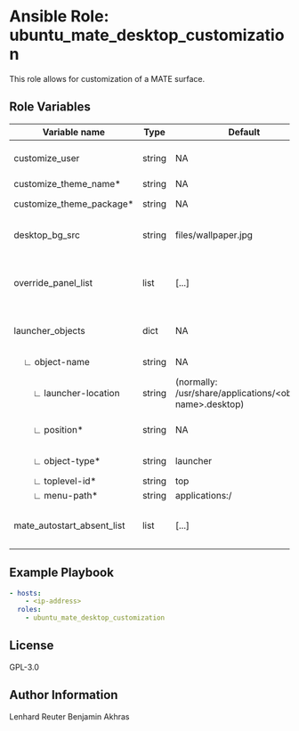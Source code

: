 # Ansible Role: ubuntu_mate_desktop_customization

This role allows for customization of a MATE surface.

## Role Variables

| Variable name   | Type   | Default                    | Description                                              |
|-----------------|--------|----------------------------|----------------------------------------------------------|
| customize_user    | string | NA   | Username for whom to customize the desktop |
| customize_theme_name* | string | NA | Themename |
| customize_theme_package* | string | NA | Name of theme-package |
| desktop_bg_src | string | files/wallpaper.jpg | Local image to be set as the backgroud image |
| override_panel_list | list | [...] | If append_only is set to false, this list is used to define the launcher objects |
| launcher_objects | dict | NA | Holds all launcher objects to be created and set |
| &nbsp;&nbsp;&nbsp;&nbsp;∟ object-name | string | NA | Name of the launcher object |
| &nbsp;&nbsp;&nbsp;&nbsp;&nbsp;&nbsp;&nbsp;&nbsp;∟ launcher-location | string | (normally: /usr/share/applications/\<object-name\>.desktop) | Location of the respective .desktop file |
| &nbsp;&nbsp;&nbsp;&nbsp;&nbsp;&nbsp;&nbsp;&nbsp;∟ position* | string | NA | Nummeric indicator for ordering (ASC) |
| &nbsp;&nbsp;&nbsp;&nbsp;&nbsp;&nbsp;&nbsp;&nbsp;∟ object-type* | string | launcher | should remain unchanged |
| &nbsp;&nbsp;&nbsp;&nbsp;&nbsp;&nbsp;&nbsp;&nbsp;∟ toplevel-id* | string | top | 'top' or 'bottom' |
| &nbsp;&nbsp;&nbsp;&nbsp;&nbsp;&nbsp;&nbsp;&nbsp;∟ menu-path* | string | applications:/ | Menu path |
| mate_autostart_absent_list | list | [...] | List of files to remove from `/etc/xdg/autostart` mate autostart |

## Example Playbook

```yml
- hosts:
    - <ip-address>
  roles:
    - ubuntu_mate_desktop_customization

```

## License

GPL-3.0

## Author Information

Lenhard Reuter
Benjamin Akhras
